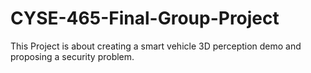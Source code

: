 # CYSE-465-Final-Group-Project
This Project is about creating a smart vehicle 3D perception demo and proposing a security problem.
